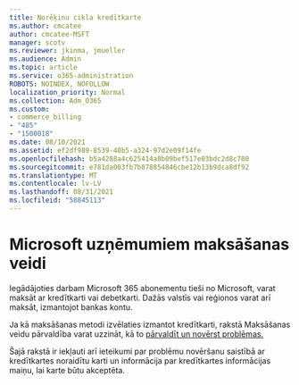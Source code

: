 ```yaml
---
title: Norēķinu cikla kredītkarte
ms.author: cmcatee
author: cmcatee-MSFT
manager: scotv
ms.reviewer: jkinma, jmueller
ms.audience: Admin
ms.topic: article
ms.service: o365-administration
ROBOTS: NOINDEX, NOFOLLOW
localization_priority: Normal
ms.collection: Adm_O365
ms.custom:
- commerce_billing
- "485"
- "1500018"
ms.date: 08/10/2021
ms.assetid: ef2df989-8539-48b5-a324-97d2e09f14fe
ms.openlocfilehash: b5a4288a4c625414a8b09bef517e03bdc2d8c780
ms.sourcegitcommit: e781da003fb7b878854846cbe12b13b9dca8df92
ms.translationtype: MT
ms.contentlocale: lv-LV
ms.lasthandoff: 08/31/2021
ms.locfileid: "58845113"
---
```

# <a name="payment-methods-for-microsoft-for-business"></a>Microsoft uzņēmumiem maksāšanas veidi

Iegādājoties darbam Microsoft 365 abonementu tieši no Microsoft, varat maksāt ar kredītkarti vai debetkarti. Dažās valstīs vai reģionos varat arī maksāt, izmantojot bankas kontu.
  
Ja kā maksāšanas metodi izvēlaties izmantot kredītkarti, rakstā Maksāšanas veidu pārvaldība varat uzzināt, kā to [pārvaldīt un novērst problēmas.](https://docs.microsoft.com/microsoft-365/commerce/billing-and-payments/manage-payment-methods)
  
Šajā rakstā ir iekļauti arī ieteikumi par problēmu novēršanu saistībā ar kredītkartes noraidītu karti un informācija par kredītkartes informācijas maiņu, lai karte būtu akceptēta.